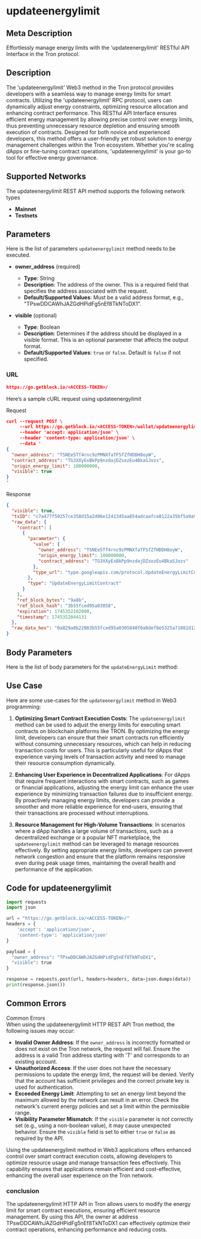 # updateenergylimit


## Meta Description
Effortlessly manage energy limits with the 'updateenergylimit' RESTful API Interface in the Tron protocol.

## Description
The 'updateenergylimit' Web3 method in the Tron protocol provides developers with a seamless way to manage energy limits for smart contracts. Utilizing the 'updateenergylimit' RPC protocol, users can dynamically adjust energy constraints, optimizing resource allocation and enhancing contract performance. This RESTful API Interface ensures efficient energy management by allowing precise control over energy limits, thus preventing unnecessary resource depletion and ensuring smooth execution of contracts. Designed for both novice and experienced developers, this method offers a user-friendly yet robust solution to energy management challenges within the Tron ecosystem. Whether you're scaling dApps or fine-tuning contract operations, 'updateenergylimit' is your go-to tool for effective energy governance.

## Supported Networks
The updateenergylimit REST API method supports the following network types
- **Mainnet**
- **Testnets**

## Parameters

Here is the list of parameters `updateenergylimit` method needs to be executed.

- **owner_address** (required)
  - **Type**: String
  - **Description**: The address of the owner. This is a required field that specifies the address associated with the request.
  - **Default/Supported Values**: Must be a valid address format, e.g., "TPswDDCAWhJAZGdHPidFg5nEf8TkNToDX1".

- **visible** (optional)
  - **Type**: Boolean
  - **Description**: Determines if the address should be displayed in a visible format. This is an optional parameter that affects the output format.
  - **Default/Supported Values**: `true` or `false`. Default is `false` if not specified.

### URL
```json
https://go.getblock.io/<ACCESS-TOKEN>/
```
Here’s a sample cURL request using updateenergylimit

Request
```json
curl --request POST \
     --url https://go.getblock.io/<ACCESS-TOKEN>/wallet/updateenergylimit \
     --header 'accept: application/json' \
     --header 'content-type: application/json' \
     --data '
{
  "owner_address": "TSNEe5Tf4rnc9zPMNXfaTF5fZfHDDH8oyW",
  "contract_address": "TG3XXyExBkPp9nzdajDZsozEu4BkaSJozs",
  "origin_energy_limit": 100000000,
  "visible": true
}
'
```

Response
```json
{
  "visible": true,
  "txID": "c7a477f59257ce358d15a2d06e1241345aa854adcaafce8122a35bf5a9a95794",
  "raw_data": {
    "contract": [
      {
        "parameter": {
          "value": {
            "owner_address": "TSNEe5Tf4rnc9zPMNXfaTF5fZfHDDH8oyW",
            "origin_energy_limit": 100000000,
            "contract_address": "TG3XXyExBkPp9nzdajDZsozEu4BkaSJozs"
          },
          "type_url": "type.googleapis.com/protocol.UpdateEnergyLimitContract"
        },
        "type": "UpdateEnergyLimitContract"
      }
    ],
    "ref_block_bytes": "9a8b",
    "ref_block_hash": "3b55fced95a03058",
    "expiration": 1745352102000,
    "timestamp": 1745352044131
  },
  "raw_data_hex": "0a029a8b22083b55fced95a0305840f0a0def8e5325a71082d126d0a36747970652e676f6f676c65617069732e636f6d2f70726f746f636f6c2e557064617465456e657267794c696d6974436f6e747261637412330a1541b3dcf27c251da9363f1a4888257c16676cf54edf12154142a1e39aefa49290f2b3f9ed688d7cecf86cd6e01880c2d72f70e3dcdaf8e532"
}
```
## Body Parameters

Here is the list of body parameters for the `updateEnergyLimit` method:



## Use Case

Here are some use-cases for the `updateenergylimit` method in Web3 programming:

1. **Optimizing Smart Contract Execution Costs**: The `updateenergylimit` method can be used to adjust the energy limits for executing smart contracts on blockchain platforms like TRON. By optimizing the energy limit, developers can ensure that their smart contracts run efficiently without consuming unnecessary resources, which can help in reducing transaction costs for users. This is particularly useful for dApps that experience varying levels of transaction activity and need to manage their resource consumption dynamically.

2. **Enhancing User Experience in Decentralized Applications**: For dApps that require frequent interactions with smart contracts, such as games or financial applications, adjusting the energy limit can enhance the user experience by minimizing transaction failures due to insufficient energy. By proactively managing energy limits, developers can provide a smoother and more reliable experience for end-users, ensuring that their transactions are processed without interruptions.

3. **Resource Management for High-Volume Transactions**: In scenarios where a dApp handles a large volume of transactions, such as a decentralized exchange or a popular NFT marketplace, the `updateenergylimit` method can be leveraged to manage resources effectively. By setting appropriate energy limits, developers can prevent network congestion and ensure that the platform remains responsive even during peak usage times, maintaining the overall health and performance of the application.

## Code for updateenergylimit


```python
import requests
import json

url = "https://go.getblock.io/<ACCESS-TOKEN>/"
headers = {
    'accept': 'application/json',
    'content-type': 'application/json'
}

payload = {
  "owner_address": "TPswDDCAWhJAZGdHPidFg5nEf8TkNToDX1",
  "visible": true
}

response = requests.post(url, headers=headers, data=json.dumps(data))
print(response.json())
```
## Common Errors

Common Errors  
When using the updateenergylimit HTTP REST API Tron method, the following issues may occur:  
- **Invalid Owner Address**: If the `owner_address` is incorrectly formatted or does not exist on the Tron network, the request will fail. Ensure the address is a valid Tron address starting with 'T' and corresponds to an existing account.  
- **Unauthorized Access**: If the user does not have the necessary permissions to update the energy limit, the request will be denied. Verify that the account has sufficient privileges and the correct private key is used for authentication.  
- **Exceeded Energy Limit**: Attempting to set an energy limit beyond the maximum allowed by the network can result in an error. Check the network's current energy policies and set a limit within the permissible range.  
- **Visibility Parameter Mismatch**: If the `visible` parameter is not correctly set (e.g., using a non-boolean value), it may cause unexpected behavior. Ensure the `visible` field is set to either `true` or `false` as required by the API.

Using the updateenergylimit method in Web3 applications offers enhanced control over smart contract execution costs, allowing developers to optimize resource usage and manage transaction fees effectively. This capability ensures that applications remain efficient and cost-effective, enhancing the overall user experience on the Tron network.

### conclusion

The updateenergylimit HTTP API in Tron allows users to modify the energy limit for smart contract executions, ensuring efficient resource management. By using this API, the owner at address TPswDDCAWhJAZGdHPidFg5nEf8TkNToDX1 can effectively optimize their contract operations, enhancing performance and reducing costs.
